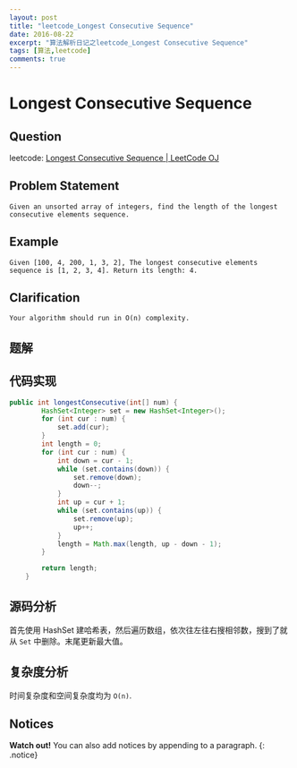 ```yaml
---
layout: post
title: "leetcode_Longest Consecutive Sequence"
date: 2016-08-22
excerpt: "算法解析日记之leetcode_Longest Consecutive Sequence"
tags: [算法,leetcode]
comments: true
---
```

# Longest Consecutive Sequence

## Question
leetcode: [Longest Consecutive Sequence | LeetCode OJ](https://leetcode.com/problems/longest-consecutive-sequence/)

## Problem Statement

```
Given an unsorted array of integers, find the length of the longest consecutive elements sequence.
```

## Example

```
Given [100, 4, 200, 1, 3, 2], The longest consecutive elements sequence is [1, 2, 3, 4]. Return its length: 4.
```

## Clarification

```
Your algorithm should run in O(n) complexity.
```

## 题解

## 代码实现

```java
public int longestConsecutive(int[] num) {
        HashSet<Integer> set = new HashSet<Integer>();
        for (int cur : num) {
            set.add(cur);
        }
        int length = 0;
        for (int cur : num) {
            int down = cur - 1;
            while (set.contains(down)) {
                set.remove(down);
                down--;
            }
            int up = cur + 1;
            while (set.contains(up)) {
                set.remove(up);
                up++;
            }
            length = Math.max(length, up - down - 1);
        }

        return length;
    }

```

## 源码分析

首先使用 HashSet 建哈希表，然后遍历数组，依次往左往右搜相邻数，搜到了就从 `Set` 中删除。末尾更新最大值。

## 复杂度分析

时间复杂度和空间复杂度均为 `O(n)`.

## Notices

**Watch out!** You can also add notices by appending  to a paragraph.
{: .notice}
